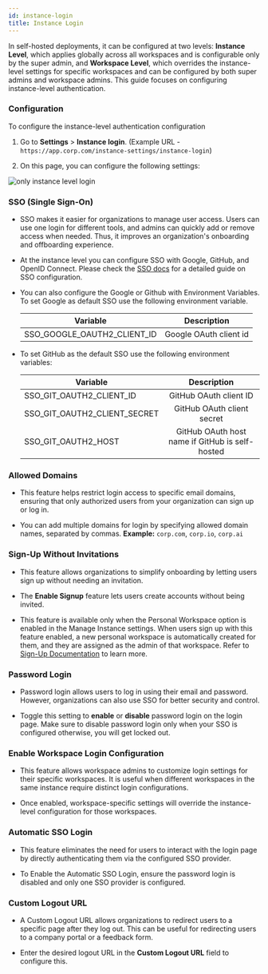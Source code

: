 ```yaml
---
id: instance-login
title: Instance Login
---
```


In self-hosted deployments, it can be configured at two levels: **Instance Level**, which applies globally across all workspaces and is configurable only by the super admin, and **Workspace Level**, which overrides the instance-level settings for specific workspaces and can be configured by both super admins and workspace admins. This guide focuses on configuring instance-level authentication.

### Configuration

To configure the instance-level authentication configuration

1.  Go to **Settings** > **Instance login**.  (Example URL - `https://app.corp.com/instance-settings/instance-login`)
    
2.  On this page, you can configure the following settings:

<img className="screenshot-full img-l" src="/img/user-management/authentication/selfhosted/instance-level.png" alt="only instance level login" />

###   SSO (Single Sign-On)
    
- SSO makes it easier for organizations to manage user access. Users can use one login for different tools, and admins can quickly add or remove access when needed. Thus, it improves an organization's onboarding and offboarding experience.
        
- At the instance level you can configure SSO with Google, GitHub, and OpenID Connect. Please check the [SSO docs](/docs/user-management/sso/overview)  for a detailed guide on SSO configuration.

- You can also configure the Google or Github with Environment Variables. To set Google as default SSO use the following environment variable.

    | Variable | Description | 
    | --------- |:-----:|
    | SSO_GOOGLE_OAUTH2_CLIENT_ID | Google OAuth client id |

-  To set GitHub as the default SSO use the following environment variables:

    | Variable | Description | 
    | --------- |:-----:|
    | SSO_GIT_OAUTH2_CLIENT_ID | GitHub OAuth client ID |
    | SSO_GIT_OAUTH2_CLIENT_SECRET | GitHub OAuth client secret |
    | SSO_GIT_OAUTH2_HOST | GitHub OAuth host name if GitHub is self-hosted |
        

###   Allowed Domains
    
- This feature helps restrict login access to specific email domains, ensuring that only authorized users from your organization can sign up or log in.
        
- You can add multiple domains for login by specifying allowed domain names, separated by commas. **Example:** `corp.com`, `corp.io`, `corp.ai`
        

### Sign-Up Without Invitations
    
- This feature allows organizations to simplify onboarding by letting users sign up without needing an invitation.
        
- The **Enable Signup** feature lets users create accounts without being invited.
        
- This feature is available only when the Personal Workspace option is enabled in the Manage Instance settings. When users sign up with this feature enabled, a new personal workspace is automatically created for them, and they are assigned as the admin of that workspace. Refer to [Sign-Up Documentation](/docs/user-management/onboard-users/self-signup-user#enable-sign-up-at-instance-level) to learn more.
        
###   Password Login
    
- Password login allows users to log in using their email and password. However, organizations can also use SSO for better security and control.
        
- Toggle this setting to **enable** or **disable** password login on the login page. Make sure to disable password login only when your SSO is configured otherwise, you will get locked out.
        
###   Enable Workspace Login Configuration
    
- This feature allows workspace admins to customize login settings for their specific workspaces. It is useful when different workspaces in the same instance require distinct login configurations.
        
- Once enabled, workspace-specific settings will override the instance-level configuration for those workspaces.
        
###  Automatic SSO Login
    
- This feature eliminates the need for users to interact with the login page by directly authenticating them via the configured SSO provider.
        
- To Enable the Automatic SSO Login, ensure the password login is disabled and only one SSO provider is configured.
        
###   Custom Logout URL
    
- A Custom Logout URL allows organizations to redirect users to a specific page after they log out. This can be useful for redirecting users to a company portal or a feedback form.
        
- Enter the desired logout URL in the **Custom Logout URL** field to configure this.